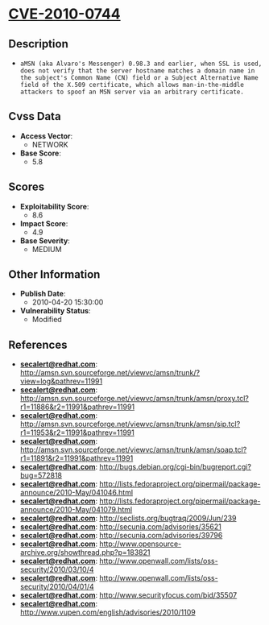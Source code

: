
# [CVE-2010-0744](http://amsn.svn.sourceforge.net/viewvc/amsn/trunk/?view=log&pathrev=11991)

## Description

- `aMSN (aka Alvaro's Messenger) 0.98.3 and earlier, when SSL is used, does not verify that the server hostname matches a domain name in the subject's Common Name (CN) field or a Subject Alternative Name field of the X.509 certificate, which allows man-in-the-middle attackers to spoof an MSN server via an arbitrary certificate.`

## Cvss Data

- **Access Vector**:
  - NETWORK
- **Base Score**:
  - 5.8

## Scores

- **Exploitability Score**:
  - 8.6
- **Impact Score**:
  - 4.9
- **Base Severity**:
  - MEDIUM

## Other Information

- **Publish Date**:
  - 2010-04-20 15:30:00
- **Vulnerability Status**:
  - Modified

## References

- **secalert@redhat.com**: http://amsn.svn.sourceforge.net/viewvc/amsn/trunk/?view=log&pathrev=11991
- **secalert@redhat.com**: http://amsn.svn.sourceforge.net/viewvc/amsn/trunk/amsn/proxy.tcl?r1=11886&r2=11991&pathrev=11991
- **secalert@redhat.com**: http://amsn.svn.sourceforge.net/viewvc/amsn/trunk/amsn/sip.tcl?r1=11953&r2=11991&pathrev=11991
- **secalert@redhat.com**: http://amsn.svn.sourceforge.net/viewvc/amsn/trunk/amsn/soap.tcl?r1=11891&r2=11991&pathrev=11991
- **secalert@redhat.com**: http://bugs.debian.org/cgi-bin/bugreport.cgi?bug=572818
- **secalert@redhat.com**: http://lists.fedoraproject.org/pipermail/package-announce/2010-May/041046.html
- **secalert@redhat.com**: http://lists.fedoraproject.org/pipermail/package-announce/2010-May/041079.html
- **secalert@redhat.com**: http://seclists.org/bugtraq/2009/Jun/239
- **secalert@redhat.com**: http://secunia.com/advisories/35621
- **secalert@redhat.com**: http://secunia.com/advisories/39796
- **secalert@redhat.com**: http://www.opensource-archive.org/showthread.php?p=183821
- **secalert@redhat.com**: http://www.openwall.com/lists/oss-security/2010/03/10/4
- **secalert@redhat.com**: http://www.openwall.com/lists/oss-security/2010/04/01/4
- **secalert@redhat.com**: http://www.securityfocus.com/bid/35507
- **secalert@redhat.com**: http://www.vupen.com/english/advisories/2010/1109
